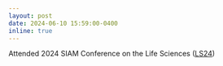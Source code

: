 ```yaml
---
layout: post
date: 2024-06-10 15:59:00-0400
inline: true
---
```


Attended 2024 SIAM Conference on the Life Sciences ([LS24](https://www.siam.org/conferences/cm/conference/ls24))